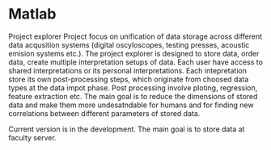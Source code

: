 # Matlab
Project explorer
Project focus on unification of data storage across different data acqusition systems (digital oscyloscopes, testing presses, acoustic emision systems etc.). The project explorer is designed to store data, order data, create multiple interpretation setups of data. Each user have access to shared interpretations or its personal interpretations. Each intepretation store its own post-processing steps, which originate from choosed data types at the data impot phase. Post processing involve ploting, regression, feature extraction etc. The main goal is to reduce the dimensions of stored data and make them more undesatndable for humans and for finding new correlations between different parameters of stored data. 

Current version is in the development. The main goal is to store data at faculty server.

